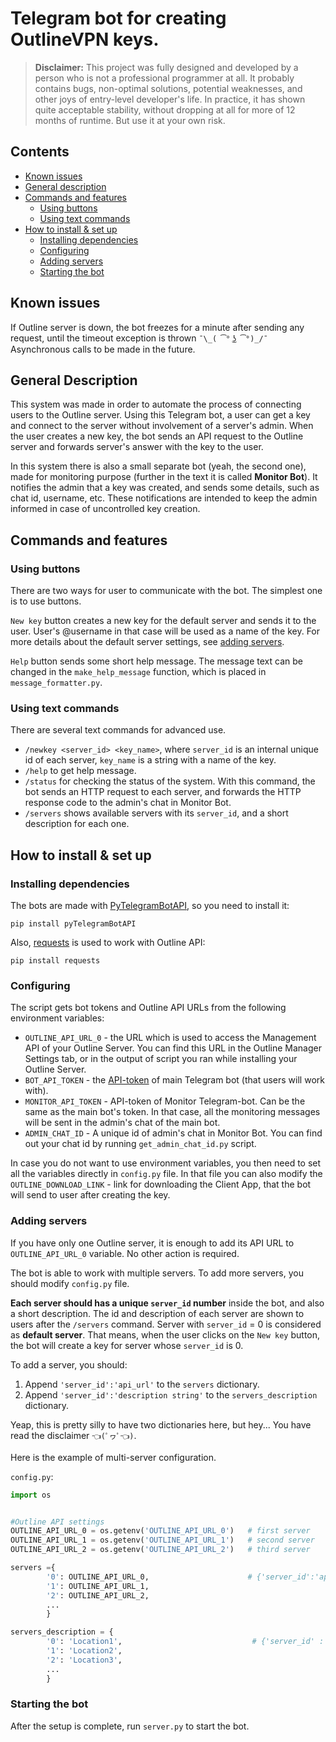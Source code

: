 # Telegram bot for creating OutlineVPN keys.

> **Disclaimer:**
> This project was fully designed and developed by a person who is not a professional programmer at all. It probably contains bugs, non-optimal solutions, potential weaknesses, and other joys of entry-level developer's life. In practice, it has shown quite acceptable stability, without dropping at all for more of 12 months of runtime. But use it at your own risk.

## Contents

-   [Known issues](#known-issues)
-   [General description](#general-description)
-   [Commands and features](#comands-and-features)
    -   [Using buttons](#using-buttons)
    -   [Using text commands](#using-text-commands)
-   [How to install & set up](#How-to-install-&-set-up)
    -   [Installing dependencies](#installing-dependencies)
    -   [Configuring](#configuring)
    -   [Adding servers](#adding-servers)
    -   [Starting the bot](#starting-the-bot)


## Known issues

If Outline server is down, the bot freezes for a minute after sending any request, until the timeout exception is thrown ``¯\_( ͡° ͜ʖ ͡°)_/¯`` Asynchronous calls to be made in the future.

## General Description

This system was made in order to automate the process of connecting users to the Outline server. Using this Telegram bot, a user can get a key and connect to the server without involvement of a server's admin. When the user creates a new key, the bot sends an API request to the Outline server and forwards server's answer with the key to the user.

In this system there is also a small separate bot (yeah, the second one), made for monitoring purpose (further in the text it is called **Monitor Bot**). It notifies the admin that a key was created, and sends some details, such as chat id, username, etc. These notifications are intended to keep the admin informed in case of uncontrolled key creation.

## Commands and features

### Using buttons

There are two ways for user to communicate with the bot. The simplest one is to use buttons.

`New key` button creates a new key for the default server and sends it to the user. User's @username in that case will be used as a name of the key. For more details about the default server settings, see [adding servers](#adding-servers).

`Help` button sends some short help message. The message text can be changed in the `make_help_message` function, which is placed in `message_formatter.py`.

### Using text commands

There are several text commands for advanced use.

-   `/newkey <server_id> <key_name>`, where `server_id` is an internal unique id of each server, `key_name` is a string with a name of the key. 
-   `/help` to get help message.
-   `/status` for checking the status of the system. With this command, the bot sends an HTTP request to each server, and forwards the HTTP response code to the admin's chat in Monitor Bot.
-   `/servers` shows available servers with its `server_id`, and a short description for each one. 

## How to install & set up

### Installing dependencies

The bots are made with [PyTelegramBotAPI](https://github.com/eternnoir/pyTelegramBotAPI), so you need to install it:

```
pip install pyTelegramBotAPI
```

Also, [requests](https://pypi.org/project/requests/) is used to work with Outline API:

```
pip install requests
```

### Configuring

The script gets bot tokens and Outline API URLs from the following environment variables:

-   `OUTLINE_API_URL_0` - the URL which is used to access the Management API of your Outline Server. You can find this URL in the Outline Manager Settings tab, or in the output of script you ran while installing your Outline Server.
-   `BOT_API_TOKEN` - the [API-token](https://core.telegram.org/bots#how-do-i-create-a-bot) of main Telegram bot (that users will work with).
-   `MONITOR_API_TOKEN` - API-token of Monitor Telegram-bot. Can be the same as the main bot's token. In that case, all the monitoring messages will be sent in the admin's chat of the main bot.
-   `ADMIN_CHAT_ID` - A unique id of admin's chat in Monitor Bot. You can find out your chat id by running `get_admin_chat_id.py` script. 

In case you do not want to use environment variables, you then need to set all the variables directly in `config.py` file. In that file you can also modify the `OUTLINE_DOWNLOAD_LINK` - link for downloading the Client App, that the bot will send to user after creating the key.

### Adding servers

If you have only one Outline server, it is enough to add its API URL to `OUTLINE_API_URL_0` variable. No other action is required.

The bot is able to work with multiple servers. To add more servers, you should modify  `config.py` file.

**Each server should has a unique `server_id` number** inside the bot, and also a short description. The id and description of each server are shown to  users after the `/servers` command.
Server with `server_id` = 0 is considered as **default server**. That means, when the user clicks on the `New key` button, the bot will create a key for server whose `server_id` is 0.

To add a server, you should:
1. Append `'server_id':'api_url'` to the `servers` dictionary.
2. Append `'server_id':'description string'` to the `servers_description` dictionary.

Yeap, this is pretty silly to have two dictionaries here, but hey... You have read the disclaimer `👈(ﾟヮﾟ👈)`.

Here is the example of multi-server configuration.

`config.py`:

```python
import os


#Outline API settings
OUTLINE_API_URL_0 = os.getenv('OUTLINE_API_URL_0')   # first server
OUTLINE_API_URL_1 = os.getenv('OUTLINE_API_URL_1')   # second server
OUTLINE_API_URL_2 = os.getenv('OUTLINE_API_URL_2')   # third server

servers ={
        '0': OUTLINE_API_URL_0,                      # {'server_id':'api_url'}
        '1': OUTLINE_API_URL_1,
        '2': OUTLINE_API_URL_2,
        ...
        }

servers_description = {
        '0': 'Location1',                             # {'server_id' : 'description'}
        '1': 'Location2',
        '2': 'Location3',
        ...
        }
```

### Starting the bot

After the setup is complete, run `server.py` to start the bot.


